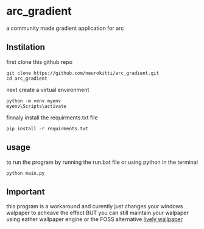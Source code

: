 # arc_gradient
a community made gradient application for arc
## Instilation
first clone this github repo
```
git clone https://github.com/neurokitti/arc_gradient.git
cd arc_gradient
```
next create a virtual environment
```
python -m venv myenv
myenv\Scripts\activate
```
finnaly install the requirments.txt file
```
pip install -r requirments.txt
```
## usage
to run the program by running the run.bat file or using python in the terminal
```
python main.py
```
## Important
this program is a workaround and curently just changes your windows walpaper to acheave the effect BUT you can still maintain your walpaper using eather wallpaper engine or the FOSS alternative [lively wallpaper](https://github.com/rocksdanister/lively)

